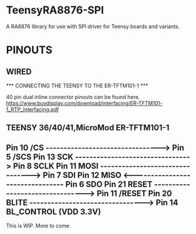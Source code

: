 # TeensyRA8876-SPI
A RA8876 library for use with SPI driver for Teensy boards and variants.

# PINOUTS
## WIRED
*** CONNECTING THE TEENSY TO THE ER-TFTM101-1 ***

40 pin dual inline connector pinouts can be found here.
https://www.buydisplay.com/download/interfacing/ER-TFTM101-1_RTP_Interfacing.pdf

TEENSY 36/40/41,MicroMod                                  ER-TFTM101-1
-------------------------------------------------------------
Pin 10 /CS   --------------------------------> Pin 5  /SCS
Pin 13 SCK   --------------------------------> Pin 8  SCLK
Pin 11 MOSI  --------------------------------> Pin 7  SDI
Pin 12 MISO  <-------------------------------- Pin 6  SDO
Pin 21 RESET --------------------------------> Pin 11 /RESET
Pin 20 BLITE --------------------------------> Pin 14 BL_CONTROL (VDD 3.3V)
-------------------------------------------------------------

This is WIP. More to come.
